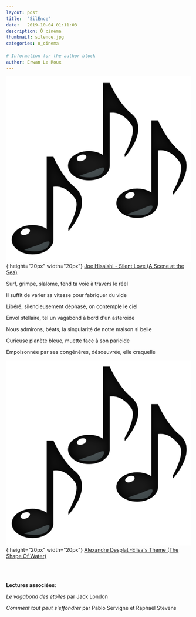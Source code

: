 ```yaml
---
layout: post
title:  "SilEnce"
date:   2019-10-04 01:11:03
description: Ô cinéma
thumbnail: silence.jpg
categories: o_cinema

# Information for the author block
author: Erwan Le Roux
---
```





![](/assets/img/notes.png){:height="20px" width="20px"} [Joe Hisaishi - Silent Love (A Scene at the Sea)][link1] 

Surf, grimpe,  slalome, fend ta voie à travers le réel

Il  suffit de varier sa vitesse pour fabriquer du vide

Libéré, silencieusement déphasé, on contemple le ciel

Envol stellaire, tel un vagabond à bord d'un asteroide

Nous admirons, béats, la singularité de notre maison si belle

Curieuse planète bleue, muette face à son paricide

Empoisonnée par ses congénères, désoeuvrée, elle craquelle


![](/assets/img/notes.png){:height="20px" width="20px"} [Alexandre Desplat -Elisa's Theme (The Shape Of Water)][link2] 

[link1]: https://www.youtube.com/watch?v=5WZIP3jLyt8
[link2]: https://www.youtube.com/watch?v=kaV2d8kkrAE

<br/>
<br/>

**Lectures associées**: 

_Le vagabond des étoiles_ par Jack London 

_Comment tout peut s'effondrer_ par Pablo Servigne et Raphaël Stevens


